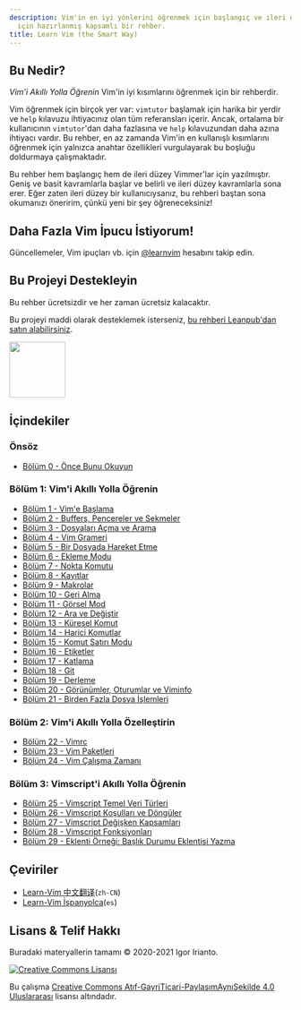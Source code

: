 ```yaml
---
description: Vim'in en iyi yönlerini öğrenmek için başlangıç ve ileri düzey kullanıcılar
  için hazırlanmış kapsamlı bir rehber.
title: Learn Vim (the Smart Way)
---
```


## Bu Nedir?

_Vim'i Akıllı Yolla Öğrenin_ Vim'in iyi kısımlarını öğrenmek için bir rehberdir.

Vim öğrenmek için birçok yer var: `vimtutor` başlamak için harika bir yerdir ve `help` kılavuzu ihtiyacınız olan tüm referansları içerir. Ancak, ortalama bir kullanıcının `vimtutor`'dan daha fazlasına ve `help` kılavuzundan daha azına ihtiyacı vardır. Bu rehber, en az zamanda Vim'in en kullanışlı kısımlarını öğrenmek için yalnızca anahtar özellikleri vurgulayarak bu boşluğu doldurmaya çalışmaktadır.

Bu rehber hem başlangıç hem de ileri düzey Vimmer'lar için yazılmıştır. Geniş ve basit kavramlarla başlar ve belirli ve ileri düzey kavramlarla sona erer. Eğer zaten ileri düzey bir kullanıcıysanız, bu rehberi baştan sona okumanızı öneririm, çünkü yeni bir şey öğreneceksiniz!

## Daha Fazla Vim İpucu İstiyorum!

Güncellemeler, Vim ipuçları vb. için [@learnvim](https://twitter.com/learnvim) hesabını takip edin.

## Bu Projeyi Destekleyin

Bu rehber ücretsizdir ve her zaman ücretsiz kalacaktır.

Bu projeyi maddi olarak desteklemek isterseniz, [bu rehberi Leanpub'dan satın alabilirsiniz](https://leanpub.com/learnvim).

<a href="https://leanpub.com/learnvim"><img src="/images/learn-vim-cover.png" width="100"></a>

## İçindekiler

### Önsöz

- [Bölüm 0 - Önce Bunu Okuyun](ch00_read_this_first)

### Bölüm 1: Vim'i Akıllı Yolla Öğrenin

- [Bölüm 1 - Vim'e Başlama](ch01_starting_vim)
- [Bölüm 2 - Buffers, Pencereler ve Sekmeler](ch02_buffers_windows_tabs)
- [Bölüm 3 - Dosyaları Açma ve Arama](ch03_searching_files)
- [Bölüm 4 - Vim Grameri](ch04_vim_grammar)
- [Bölüm 5 - Bir Dosyada Hareket Etme](ch05_moving_in_file)
- [Bölüm 6 - Ekleme Modu](ch06_insert_mode)
- [Bölüm 7 - Nokta Komutu](ch07_the_dot_command)
- [Bölüm 8 - Kayıtlar](ch08_registers)
- [Bölüm 9 - Makrolar](ch09_macros)
- [Bölüm 10 - Geri Alma](ch10_undo)
- [Bölüm 11 - Görsel Mod](ch11_visual_mode)
- [Bölüm 12 - Ara ve Değiştir](ch12_search_and_substitute)
- [Bölüm 13 - Küresel Komut](ch13_the_global_command)
- [Bölüm 14 - Harici Komutlar](ch14_external_commands)
- [Bölüm 15 - Komut Satırı Modu](ch15_command-line_mode)
- [Bölüm 16 - Etiketler](ch16_tags)
- [Bölüm 17 - Katlama](ch17_fold)
- [Bölüm 18 - Git](ch18_git)
- [Bölüm 19 - Derleme](ch19_compile)
- [Bölüm 20 - Görünümler, Oturumlar ve Viminfo](ch20_views_sessions_viminfo)
- [Bölüm 21 - Birden Fazla Dosya İşlemleri](ch21_multiple_file_operations)

### Bölüm 2: Vim'i Akıllı Yolla Özelleştirin

- [Bölüm 22 - Vimrc](ch22_vimrc)
- [Bölüm 23 - Vim Paketleri](ch23_vim_packages)
- [Bölüm 24 - Vim Çalışma Zamanı](ch24_vim_runtime)

### Bölüm 3: Vimscript'i Akıllı Yolla Öğrenin

- [Bölüm 25 - Vimscript Temel Veri Türleri](ch25_vimscript_basic_data_types)
- [Bölüm 26 - Vimscript Koşulları ve Döngüler](ch26_vimscript_conditionals_and_loops)
- [Bölüm 27 - Vimscript Değişken Kapsamları](ch27_vimscript_variable_scopes)
- [Bölüm 28 - Vimscript Fonksiyonları](ch28_vimscript_functions)
- [Bölüm 29 - Eklenti Örneği: Başlık Durumu Eklentisi Yazma](ch29_plugin_example_writing-a-titlecase-plugin)

## Çeviriler

- [Learn-Vim 中文翻译](https://github.com/wsdjeg/Learn-Vim_zh_cn)(`zh-CN`)
- [Learn-Vim İspanyolca](https://github.com/victorhck/learn-Vim-es)(`es`)

## Lisans & Telif Hakkı

Buradaki materyallerin tamamı © 2020-2021 Igor Irianto.

<a rel="license" href="http://creativecommons.org/licenses/by-nc-sa/4.0/"><img alt="Creative Commons Lisansı" style="border-width:0" src="https://licensebuttons.net/l/by-nc-sa/4.0/88x31.png" /></a><br />

Bu çalışma <a rel="license" href="http://creativecommons.org/licenses/by-nc-sa/4.0/">Creative Commons Atıf-GayriTicari-PaylaşımAynıŞekilde 4.0 Uluslararası</a> lisansı altındadır.
